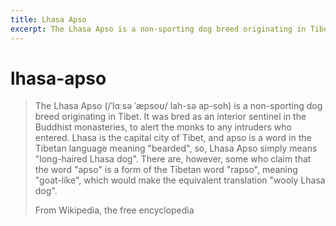 ```yaml
---
title: Lhasa Apso
excerpt: The Lhasa Apso is a non-sporting dog breed originating in Tibet.
---
```


# lhasa-apso

> The Lhasa Apso \(/ˈlɑːsə ˈæpsoʊ/ lah-sə ap-soh\) is a non-sporting dog breed originating in Tibet. It was bred as an interior sentinel in the Buddhist monasteries, to alert the monks to any intruders who entered. Lhasa is the capital city of Tibet, and apso is a word in the Tibetan language meaning "bearded", so, Lhasa Apso simply means "long-haired Lhasa dog". There are, however, some who claim that the word "apso" is a form of the Tibetan word "rapso", meaning "goat-like", which would make the equivalent translation "wooly Lhasa dog".
>
> From Wikipedia, the free encyclopedia

